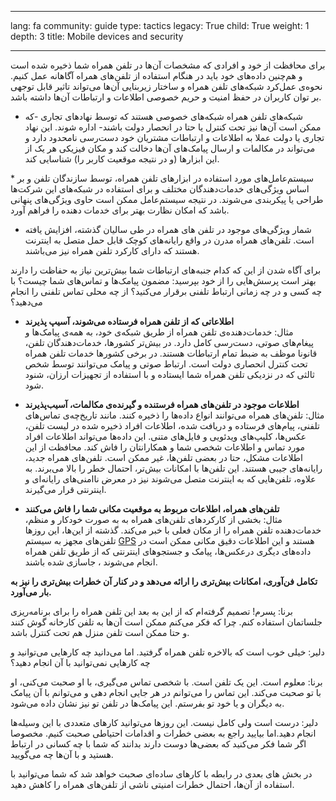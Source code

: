 

---

lang: fa
community: guide
type: tactics
legacy: True
child: True
weight: 1
depth: 3
title: Mobile devices and security 

---

برای محافظت از خود و افرادی که مشخصات آن‌ها در تلفن همراه شما ذخیره شده است و هم‌چنین داده‌های خود باید در هنگام استفاده از تلفن‌های همراه آگاهانه عمل کنیم. نحوه‌ی عمل‌کرد شبکه‌های تلفن همراه و ساختار زیربنایی آن‌ها می‌تواند تاثیر قابل توجهی بر توان کاربران در حفظ امنیت و حریم خصوصی اطلاعات و ارتباطات آن‌ها داشته باشد.

* شبکه‌های تلفن همراه شبکه‌های خصوصی هستند که توسط نهادهای تجاری -که ممکن است آن‌ها نیز تحت کنترل یا حتا در انحصار دولت باشند- اداره شوند. این نهاد تجاری یا دولت عملا به اطلاعات و ارتباطات مشتریان خود دست‌رسی نامحدود دارد و می‌تواند در مکالمات و ارسال پیامک‌های آن‌ها دخالت کند و مکان فیزیکی هر یک از این ابزارها (و در نتیجه موقعیت کاربر را) شناسایی کند‌.

‌* سیستم‌عامل‌های مورد استفاده در ابزارهای تلفن همراه، توسط سازندگان تلفن و بر اساس ویژگی‌های خدمات‌دهندگان مختلف و برای استفاده در شبکه‌های این شرکت‌ها طراحی یا پیکربندی می‌شوند. در نتیجه سیستم‌عامل ممکن است حاوی ویژگی‌های پنهانی باشد که امکان نظارت بهتر برای خدمات دهنده را فراهم آورد.

* شمار ویژگی‌های موجود در تلفن های همراه در طی سالیان گذشته، افزایش یافته است. تلفن‌های همراه مدرن در واقع رایانه‌های کوچک قابل حمل متصل به اینترنت هستند که دارای کارکرد تلفن همراه نیز می‌باشند.


برای آگاه شدن از این که کدام جنبه‌های ارتباطات شما بیش‌ترین نیاز به حفاظت را دارند بهتر است پرسش‌هایی را از خود بپرسید: مضمون پیامک‌ها و تماس‌های شما چیست؟ با چه کسی و در چه زمانی ارتباط تلفنی برقرار می‌کنید؟  از چه محلی تماس تلفنی را انجام می‌دهید؟ 

* **اطلاعاتی که از تلفن همراه فرستاده می‌شوند، آسیپ پذیرند **<br> 
مثال: خدمات‌دهنده‌ی تلفن همراه از طریق شبکه‌ی خود، به همه‌ی پیامک‌ها و پیغام‌های صوتی، دست‌رسی کامل دارد. در بیش‌تر کشورها، خدمات‌دهندگان تلفن، قانونا موظف به ضبط تمام ارتباطات هستند. در برخی کشورها خدمات تلفن همراه تحت کنترل انحصاری دولت است. ارتباط صوتی و پیامک می‌توانند توسط شخص ثالثی که در نزدیکی تلفن همراه شما ایستاده و با استفاده از تجهیزات ارزان، شنود شود.

* **اطلاعات موجود در تلفن‌های همراه فرستنده و گیرنده‌ی مکالمات، آسیب‌پذیرند**<br>
مثال: تلفن‌های همراه می‌توانند انواع داده‌ها را ذخیره کنند. مانند تاریخ‌چه‌ی تماس‌های تلفنی، پیام‌های فرستاده و دریافت شده، اطلاعات افراد ذخیره شده در لیست تلفن، عکس‌ها، کلیپ‌های ویدئویی و فایل‌های متنی. این داده‌ها می‌تواند اطلاعات افراد مورد تماس و اطلاعات شخصی شما و همکارانتان را فاش کند. محافظت از این اطلاعات مشکل، حتا در بعضی تلفن‌ها، غیر ممکن است. تلفن‌های همراه جدید، رایانه‌های جیبی هستند. این تلفن‌ها با امکانات بیش‌تر، احتمال خطر را بالا می‌برند. به علاوه، تلفن‌هایی که به اینترنت متصل می‌شوند نیز در معرض ناامنی‌های رایانه‌ای و اینترنتی قرار می‌گیرند.

* **تلفن‌های همراه، اطلاعات مربوط به موقعیت مکانی شما را فاش می‌کنند**<br>
مثال: بخشی از کارکردهای تلفن‌های همراه به به صورت خودکار و منظم، خدمات‌دهنده تلفن همراه را از مکان فعلی با خبر می‌کند. گذشته از این‌ها، این روزها تلفن‌های مجهز به سیستم [GPS](/fa/glossary#GPS) هستند و این اطلاعات دقیق مکانی ممکن است در داده‌های دیگری درعکس‌ها، پیامک و جستجوهای اینترنتی که از طریق تلفن همراه انجام می‌شوند ، جاسازی شده باشند.


**تکامل فن‌آوری، امکانات بیش‌تری را ارائه می‌دهد و در کنار آن خطرات بیش‌تری را نیز به بار می‌آورد.**

<div class="background" markdown=1>
برنا: پسرم! تصمیم گرفته‌ام که از این به بعد این تلفن همراه را برای برنامه‌ریزی جلساتمان استفاده کنم. چرا که فکر می‌کنم ممکن است آن‌ها به تلفن کارخانه گوش کنند و حتا ممکن است تلفن منزل هم تحت کنترل باشد.

دلیر: خیلی خوب است که بالاخره تلفن همراه گرفتید. اما می‌دانید چه کارهایی می‌توانید و چه کارهایی نمی‌توانید با آن انجام دهید؟

برنا: معلوم است. این یک تلفن است. با شخصی تماس می‌گیری، با او صحبت می‌کنی، او با تو صحبت می‌کند. این تماس را می‌توانم در هر جایی انجام دهی و می‌توانم با آن پیامک به دیگران و یا خود تو بفرستم. این پیامک‌ها در تلفن تو نیز نشان داده می‌شود.

دلیر: درست است ولی کامل نیست. این روزها می‌توانید کارهای متعددی با این وسیله‌ها انجام دهید.اما بیایید راجع به بعضی خطرات و اقدامات احتیاطی صحبت کنیم. مخصوصا اگر شما فکر می‌کنید که بعضی‌ها دوست دارند بدانند که شما با چه کسانی در ارتباط هستید و با آن‌ها چه می‌گویید.
</div>

در بخش های بعدی در رابطه با کارهای ساده‌ای صحبت خواهد شد که شما می‌توانید با استفاده از آن‌ها، احتمال خطرات امنیتی ناشی از تلفن‌های همراه را کاهش دهید.

